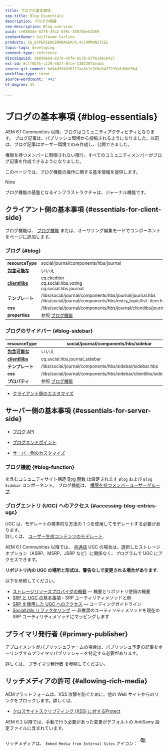 ```yaml
---
title: ブログの基本事項
seo-title: Blog Essentials
description: ブログの概要
seo-description: Blog overview
uuid: ce0885de-6276-47a2-8f6c-358f0beb2b89
contentOwner: Guillaume Carlino
products: SG_EXPERIENCEMANAGER/6.4/COMMUNITIES
topic-tags: developing
content-type: reference
discoiquuid: de8d0e6d-827b-45fe-a538-d3fe1dec8427
exl-id: 8cff0b7b-c120-462f-8fce-13822073eabb
source-git-commit: bd94d3949f0117aa3e1c9f0e84f7293a5d6b03b4
workflow-type: tm+mt
source-wordcount: '442'
ht-degree: 3%

---
```


# ブログの基本事項 {#blog-essentials}

AEM 6.1 Communities 以降、ブログはコミュニティアクティビティとなります。 ブログ記事は、パブリッシュ環境から投稿されるようになりました。以前は、ブログ記事はオーサー環境でのみ作成し、公開できました。

権限を持つメンバーに制限されない限り、すべてのコミュニティメンバーがブログ記事を作成できるようになりました。

このページでは、ブログ機能の操作に関する基本情報を提供します。

>[!NOTE]
>
>ブログ機能の基盤となるインフラストラクチャは、ジャーナル機能です。

## クライアント側の基本事項 {#essentials-for-client-side}

ブログ機能は、 [ブログ機能](functions.md#blog-function) または、オーサリング編集モードでコンポーネントをページに追加します。

### ブログ {#blog}

<table> 
 <tbody>
  <tr>
   <td> <strong>resourceType</strong></td> 
   <td>social/journal/components/hbs/journal</td> 
  </tr>
  <tr>
   <td> <a href="scf.md#add-or-include-a-communities-component"><strong>包含可能な</strong></a></td> 
   <td>いいえ</td> 
  </tr>
  <tr>
   <td> <a href="clientlibs.md"><strong>clientllibs</strong></a></td> 
   <td>cq.ckeditor<br /> cq.social.hbs.voting<br /> cq.social.hbs.journal</td> 
  </tr>
  <tr>
   <td> <strong>テンプレート</strong></td> 
   <td> /libs/social/journal/components/hbs/journal/journal.hbs<br /> /libs/social/journal/components/hbs/entry_topic/list-item.hbs</td> 
  </tr>
  <tr>
   <td> <strong>css</strong></td> 
   <td> /libs/social/journal/components/hbs/journal/clientlibs/journal.css</td> 
  </tr>
  <tr>
   <td><strong> properties</strong></td> 
   <td>参照 <a href="blog-feature.md">ブログ機能</a></td> 
  </tr>
 </tbody>
</table>

### ブログのサイドバー {#blog-sidebar}

| **resourceType** | social/journal/components/hbs/sidebar |
|---|---|
| [**包含可能な**](scf.md#add-or-include-a-communities-component) | いいえ |
| [**clientllibs**](clientlibs.md) | cq.social.hbs.journal_sidebar |
| **テンプレート** | /libs/social/journal/components/hbs/sidebar/sidebar.hbs |
| **css** | /libs/social/journal/components/hbs/sidebar/clientlibs/sidebar.css |
| **プロパティ** | 参照 [ブログ機能](blog-feature.md) |

* [クライアント側のカスタマイズ](client-customize.md)

## サーバー側の基本事項 {#essentials-for-server-side}

* [ブログ API](https://helpx.adobe.com/experience-manager/6-4/sites/developing/using/reference-materials/javadoc/com/adobe/cq/social/journal/client/api/package-summary.html)

* [ブログエンドポイント](https://helpx.adobe.com/experience-manager/6-4/sites/developing/using/reference-materials/javadoc/com/adobe/cq/social/journal/client/endpoints/package-summary.html)

* [サーバー側のカスタマイズ](server-customize.md)

### ブログ機能 {#blog-function}

を含むコミュニティサイト構造 [Bog 関数](functions.md#blog-function) は設定されます `Blog` および `Blog Sidebar` コンポーネント。 ブログ機能は、 [権限を持つメンバーユーザーグループ](users.md#privileged-members-group).

### ブログエントリ (UGC) へのアクセス {#accessing-blog-entries-ugc}

UGC は、モデレートの標準的な方法の 1 つを使用してモデレートする必要があります。\
詳しくは、 [ユーザー生成コンテンツのモデレート](moderate-ugc.md).

AEM 6.1 Communities 以降では、 [共通店](working-with-srp.md) UGC の場合は、選択したストレージオプション（ASRP、MSRP、JSRP など）に関係なく、プログラムで UGC にアクセスできます。

**リポジトリ内の UGC の場所と形式は、警告なしで変更される場合があります**.

以下を参照してください。

* [ストレージリソースプロバイダの概要](srp.md)  — 概要とリポジトリ使用の概要
* [SRP と UGC の基本事項](srp-and-ugc.md) - SRP ユーティリティメソッドと例
* [SRP を使用した UGC へのアクセス](accessing-ugc-with-srp.md)  — コーディングガイドライン
* [SocialUtils リファクタリング](socialutils.md)  — 非推奨のユーティリティメソッドを現在の SRP ユーティリティメソッドにマッピングします

## プライマリ発行者 {#primary-publisher}

デプロイメントがパブリッシュファームの場合は、パブリッシュ予定の記事をポーリングするプライマリパブリッシャーを特定する必要があります。

詳しくは、 [プライマリ発行者](deploy-communities.md#primary-publisher) を参照してください。

## リッチメディアの許可 {#allowing-rich-media}

AEMプラットフォームは、XSS 攻撃を防ぐために、他の Web サイトからのリンクをブロックします。詳しくは、

* [クロスサイトスクリプティング (XSS) に対するProtect](../../help/sites-developing/security.md#protect-against-cross-site-scripting-xss)

AEM 6.2 以降では、手動で行う必要があった変更がデフォルトの AntiSamy 設定ファイルに含まれています。

リッチメディアは、 `Embed Media from External Sites` アイコン：  ![chlimage_1-471](assets/chlimage_1-471.png)
